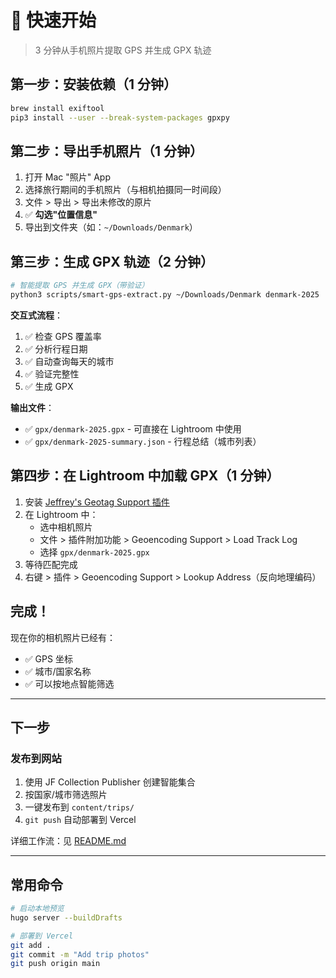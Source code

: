 # 🚀 快速开始

> 3 分钟从手机照片提取 GPS 并生成 GPX 轨迹

## 第一步：安装依赖（1 分钟）

```bash
brew install exiftool
pip3 install --user --break-system-packages gpxpy
```

## 第二步：导出手机照片（1 分钟）

1. 打开 Mac "照片" App
2. 选择旅行期间的手机照片（与相机拍摄同一时间段）
3. 文件 > 导出 > 导出未修改的原片
4. ✅ **勾选"位置信息"**
5. 导出到文件夹（如：`~/Downloads/Denmark`）

## 第三步：生成 GPX 轨迹（2 分钟）

```bash
# 智能提取 GPS 并生成 GPX（带验证）
python3 scripts/smart-gps-extract.py ~/Downloads/Denmark denmark-2025
```

**交互式流程**：
1. ✅ 检查 GPS 覆盖率
2. ✅ 分析行程日期
3. ✅ 自动查询每天的城市
4. ✅ 验证完整性
5. ✅ 生成 GPX

**输出文件**：
- ✅ `gpx/denmark-2025.gpx` - 可直接在 Lightroom 中使用
- ✅ `gpx/denmark-2025-summary.json` - 行程总结（城市列表）

## 第四步：在 Lightroom 中加载 GPX（1 分钟）

1. 安装 [Jeffrey's Geotag Support 插件](http://regex.info/blog/lightroom-goodies/gps)
2. 在 Lightroom 中：
   - 选中相机照片
   - 文件 > 插件附加功能 > Geoencoding Support > Load Track Log
   - 选择 `gpx/denmark-2025.gpx`
3. 等待匹配完成
4. 右键 > 插件 > Geoencoding Support > Lookup Address（反向地理编码）

## 完成！

现在你的相机照片已经有：
- ✅ GPS 坐标
- ✅ 城市/国家名称
- ✅ 可以按地点智能筛选

---

## 下一步

### 发布到网站

1. 使用 JF Collection Publisher 创建智能集合
2. 按国家/城市筛选照片
3. 一键发布到 `content/trips/`
4. `git push` 自动部署到 Vercel

详细工作流：见 [README.md](README.md)

---

## 常用命令

```bash
# 启动本地预览
hugo server --buildDrafts

# 部署到 Vercel
git add .
git commit -m "Add trip photos"
git push origin main
```


